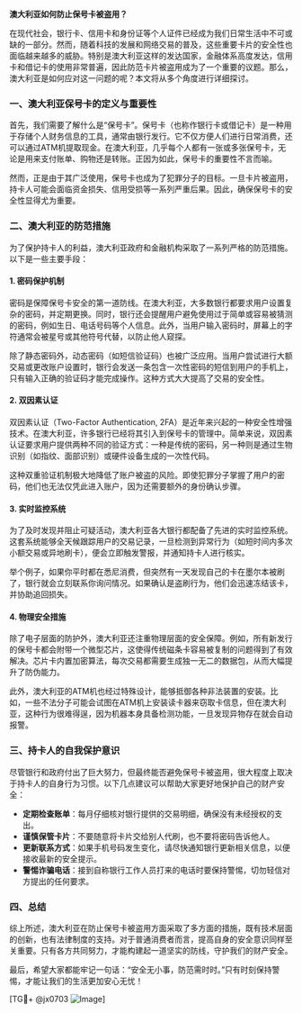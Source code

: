 **澳大利亚如何防止保号卡被盗用？**

在现代社会，银行卡、信用卡和身份证等个人证件已经成为我们日常生活中不可或缺的一部分。然而，随着科技的发展和网络交易的普及，这些重要卡片的安全性也面临越来越多的威胁。特别是澳大利亚这样的发达国家，金融体系高度发达，信用卡和借记卡的使用非常普遍，因此防范卡片被盗用成为了一个重要的议题。那么，澳大利亚是如何应对这一问题的呢？本文将从多个角度进行详细探讨。

### 一、澳大利亚保号卡的定义与重要性

首先，我们需要了解什么是“保号卡”。保号卡（也称作银行卡或借记卡）是一种用于存储个人财务信息的工具，通常由银行发行。它不仅方便人们进行日常消费，还可以通过ATM机提取现金。在澳大利亚，几乎每个人都有一张或多张保号卡，无论是用来支付账单、购物还是转账。正因为如此，保号卡的重要性不言而喻。

然而，正是由于其广泛使用，保号卡也成为了犯罪分子的目标。一旦卡片被盗用，持卡人可能会面临资金损失、信用受损等一系列严重后果。因此，确保保号卡的安全性显得尤为重要。

### 二、澳大利亚的防范措施

为了保护持卡人的利益，澳大利亚政府和金融机构采取了一系列严格的防范措施。以下是一些主要手段：

#### 1. 密码保护机制

密码是保障保号卡安全的第一道防线。在澳大利亚，大多数银行都要求用户设置复杂的密码，并定期更换。同时，银行还会提醒用户避免使用过于简单或容易被猜测的密码，例如生日、电话号码等个人信息。此外，当用户输入密码时，屏幕上的字符通常会被星号或其他符号代替，以防止他人窥探。

除了静态密码外，动态密码（如短信验证码）也被广泛应用。当用户尝试进行大额交易或更改账户设置时，银行会发送一条包含一次性密码的短信到用户的手机上，只有输入正确的验证码才能完成操作。这种方式大大提高了交易的安全性。

#### 2. 双因素认证

双因素认证（Two-Factor Authentication, 2FA）是近年来兴起的一种安全性增强技术。在澳大利亚，许多银行已经将其引入到保号卡的管理中。简单来说，双因素认证要求用户提供两种不同的验证方式：一种是传统的密码，另一种则是通过生物识别（如指纹、面部识别）或硬件设备生成的一次性代码。

这种双重验证机制极大地降低了账户被盗的风险。即使犯罪分子掌握了用户的密码，他们也无法仅凭此进入账户，因为还需要额外的身份确认步骤。

#### 3. 实时监控系统

为了及时发现并阻止可疑活动，澳大利亚各大银行都配备了先进的实时监控系统。这套系统能够全天候跟踪用户的交易记录，一旦检测到异常行为（如短时间内多次小额交易或异地刷卡），便会立即触发警报，并通知持卡人进行核实。

举个例子，如果你平时都在悉尼消费，但突然有一天发现自己的卡在墨尔本被刷了，银行就会立刻联系你询问情况。如果确认是盗刷行为，他们会迅速冻结该卡，并协助追回损失。

#### 4. 物理安全措施

除了电子层面的防护外，澳大利亚还注重物理层面的安全保障。例如，所有新发行的保号卡都会附带一个微型芯片，这使得传统磁条卡容易被复制的问题得到了有效解决。芯片卡内置加密算法，每次交易都需要生成独一无二的数据包，从而大幅提升了防伪能力。

此外，澳大利亚的ATM机也经过特殊设计，能够抵御各种非法装置的安装。比如，一些不法分子可能会试图在ATM机上安装读卡器来窃取卡信息，但在澳大利亚，这种行为很难得逞，因为机器本身具备检测功能，一旦发现异物存在就会自动报警。

### 三、持卡人的自我保护意识

尽管银行和政府付出了巨大努力，但最终能否避免保号卡被盗用，很大程度上取决于持卡人的自身行为习惯。以下几点建议可以帮助大家更好地保护自己的财产安全：

- **定期检查账单**：每月仔细核对银行提供的交易明细，确保没有未经授权的支出。
- **谨慎保管卡片**：不要随意将卡片交给别人代刷，也不要将密码告诉他人。
- **更新联系方式**：如果手机号码发生变化，请尽快通知银行更新相关信息，以便接收最新的安全提示。
- **警惕诈骗电话**：接到自称银行工作人员打来的电话时要保持警惕，切勿轻信对方提出的任何要求。

### 四、总结

综上所述，澳大利亚在防止保号卡被盗用方面采取了多方面的措施，既有技术层面的创新，也有法律制度的支持。对于普通消费者而言，提高自身的安全意识同样至关重要。只有各方共同努力，才能构建起一道坚实的防线，守护我们的财产安全。

最后，希望大家都能牢记一句话：“安全无小事，防范需时时。”只有时刻保持警惕，才能让我们的生活更加安心无忧！

[TG💪+ @jx0703 ![Image](https://github.com/user-attachments/assets/dbca1d08-cadb-493c-b0ec-ad6f7a83f270)]